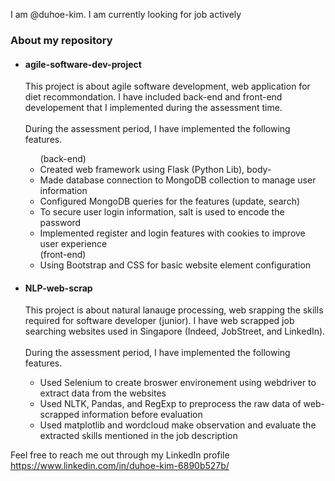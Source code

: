 I am @duhoe-kim. I am currently looking for job actively<br>

<h3> About my repository </h3>
<ul>
  <li>
    <h4>agile-software-dev-project</h4>
    <p>
      This project is about agile software development, web application for diet recommondation.
      I have included back-end and front-end developement that I implemented during the assessment time.<br><br>
      During the assessment period, I have implemented the following features.<br>
        <ul>
        (back-end)
          <li>Created web framework using Flask (Python Lib), body-</li>
          <li>Made database connection to MongoDB collection to manage user information</li>
          <li>Configured MongoDB queries for the features (update, search)</li>
          <li>To secure user login information, salt is used to encode the password</li>
          <li>Implemented register and login features with cookies to improve user experience</li>
        (front-end)
          <li>Using Bootstrap and CSS for basic website element configuration</li>
        </ul>
    </p>
  </li>
  <li>
    <h4>NLP-web-scrap</h4>
    <p>
      This project is about natural lanauge processing, web srapping the skills required for software developer (junior).
      I have web scrapped job searching websites used in Singapore (Indeed, JobStreet, and LinkedIn).<br><br>
      During the assessment period, I have implemented the following features.<br>
        <ul>
          <li>Used Selenium to create broswer environement using webdriver to extract data from the websites</li>
          <li>Used NLTK, Pandas, and RegExp to preprocess the raw data of web-scrapped information before evaluation</li>
          <li>Used matplotlib and wordcloud make observation and evaluate the extracted skills mentioned in the job description</li>
        </ul>
    </p>
  </li>
</ul>


Feel free to reach me out through my LinkedIn profile <br>
https://www.linkedin.com/in/duhoe-kim-6890b527b/

<!---
duhoe-kim/duhoe-kim is a ✨ special ✨ repository because its `README.md` (this file) appears on your GitHub profile.
You can click the Preview link to take a look at your changes.
--->
